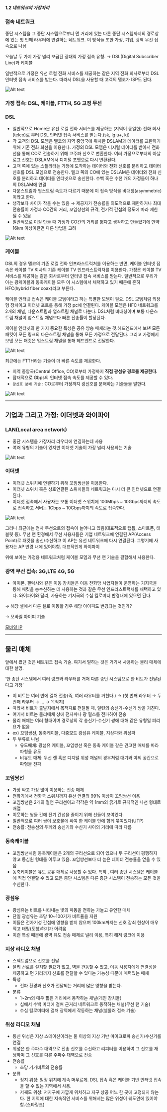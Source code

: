##### 1.2 네트워크의 가장자리

### 접속 네트워크

종단 시스템을 그 종단 시스템으로부터 먼 거리에 있는 다른 종단 시스템까지의 경로상에 있는 첫 번째 라우터에 연결하는 네트워크. 이 방식들 또한 가정, 기업, 광역 무선 접속으로 나뉨

오늘날 두 가지 가장 널리 보급된 광대역 가정 접속 유형. → DSL(Digital Subscriber Line)과 케이블

일반적으로 가정은 유선 로컬 전화 서비스를 제공하는 같은 지역 전화 회사로부터 DSL 인터넷 접속 서비스를 받는다. 따라서 DSL을 사용할 때 고객의 텔코가 ISP도 된다.

![Alt text](image-3.png)

### 가정 접속: DSL, 케이블, FTTH, 5G 고정 무선

### DSL

- 일반적으로 Home은 유선 로컬 전화 서비스를 제공하는 (지역이 동일한) 전화 회사(telco)로 부터 DSL 인터넷 접속 서비스를 받는다.(sk, lg u+, kt)
- 각 고객의 DSL 모뎀은 텔코의 지역 중앙국에 위치한 DSLAM과 데이터를 교환하기 위해 기존 전화 회선을 이용한다. 가정의 DSL 모뎀은 디지털 데이터를 받아서 전화선을 통해 CO로 전송하기 위해 고주파 신호로 변환한다. 여러 가정으로부터의 아날로그 신호는 DSLAM에서 디지털 포맷으로 다시 변환된다.
- 고객 쪽에 있는 스플리터는 가정에 도착하는 데이터와 전화 신호를 분리하고 데이터 신호를 DSL 모뎀으로 전송한다. 텔코 쪽의 CO에 있는 DSLAM은 데이터와 전화 신호를 분리하고 데이터를 인터넷으로 송신한다. 수백 혹은 수천 개의 가정들이 하나의 DSLAM에 연결
- 다운스트림과 업스트림 속도가 다르기 때문에 이 접속 방식을 비대칭(asymmetric)이라고 한다.
- 생각보다 차이가 작을 수는 있음 → 제공자가 전송률을 의도적으로 제한하거나 최대 전송률이 가정과 CO간의 거리, 꼬임상선의 규격, 전기적 간섭의 정도에 따라 제한될 수 있음
- 일반적으로 이걸 만들 때 가정과 CO간의 거리를 짧다고 생각하고 만들었기에 만약 16km 이상이란면 다른 방법을 고려

![Alt text](image-2.png)

### 케이블

DSL의 경우 텔코의 기존 로컬 전화 인프라스트럭처를 이용하는 반면, 케이블 인터넷 접속은 케이블 TV 회사의 기존 케이블 TV 인프라스트럭처를 이용한다. 가정은 케이블 TV 서비스를 제공하는 같은 회사로부터 인터넷 접속 서비스를 받는다. 일반적으로 우리가 아는 광케이블과 동축케이블 모두 이 시스템에서 채택하고 있기 때문에 흔히 HFC(hybrid fiber coax)라고 부른다.

케이블 인터넷 접속은 케이블 모뎀이라고 하는 특별한 모뎀이 필요. DSL 모뎀처럼 외장형 장치이고 이더넷 포트를 통해 가정 pc에 연결된다. 케이블 모뎀은 HFC 네트워크를 2개의 채널, 다운스트림과 업스트림 채널로 나눈다. DSL처럼 비대칭이며 보통 다운스트림 채널이 업스트림 채널보다 빠른 전송률이 할당된다.

케이블 인터넷의 한 가지 중요한 특성은 공유 방송 매체라는 것.헤드엔드에서 보낸 모든 패킷이 모든 링크의 다운스트림 채널을 통해 모든 가정으로 전달된다. 그리고 가정에서 보낸 모든 패킷은 업스트림 채널을 통해 헤드엔드로 전달한다.

![Alt text](image-1.png)

최근에는 FTTH라는 기술이 더 빠른 속도를 제공한다.

- 지역 중앙국(Central Office, CO)로부터 가정까지 **직접 광섬유 경로를 제공한다.**
- 잠재적으로 Gbps의 인터넷 접속 속도를 제공할 수 있다.
- `광신호 분배 기술` : CO로부터 가정까지 광신호를 분해하는 기술들을 말한다.

![Alt text](image-4.png)

---

## 기업과 그리고 가정: 이더넷과 와이파이

### LAN(Local area network)

- 종단 시스템을 가장자리 라우터에 연결하는데 사용
- 여러 유형의 기술이 있지만 이더넷 기술이 가장 널리 사용되는 기술

![Alt text](image.png)
### 이더넷

- 이더넷 스위치에 연결하기 위해 꼬임쌍선을 이용한다.
- 이더넷 스위치 혹은 상호연결된 스위치들의 네트워크는 다시 더 큰 인터넷으로 연결된다.
- 이더넷 접속에서 사용자는 보통 이더넷 스위치에 100Mbps ~ 10Gbps까지의 속도로 접속하고 서버는 1Gbps ~ 10Gbps까지의 속도로 접속한다.

![Alt text](image-6.png)

그러나 최근에는 점차 무선으로의 접속이 늘어나고 있음(대표적으로 랩톱, 스마트폰, 태블릿 등). 무선 랜 환경에서 무선 사용자들은 기업 네트워크에 연결된 AP(Access Point)로 패킷을 송신/수신하고 이 AP는 유선 네트워크에 다시 연결된다. 그렇기에 사용자는 AP 반경 내에 있어야함. 대표적인게 와이파이

위에 보이는 가정용 네트워크처럼 케이블 모뎀과 무선 랜 기술을 결합해서 사용한다.

### 광역 무선 접속: 3G,LTE 4G, 5G

- 아이폰, 갤럭시와 같은 이동 장치들은 이동 전화망 사업자들이 운영하는 기지국을 통해 패킷을 송수신하는 데 사용하는 것과 같은 무선 인프라스트럭처를 채택하고 있다. 와이파이와 달리, 사용하는 기지국의 수십 킬로미터 반경내에 있으면 된다.

→ 해당 셀에서 다른 셀로 이동할 경우 해당 아이피도 변경되는 것인가?

→ 모바일 아이피 기술

[모바일 IP](https://ko.wikipedia.org/wiki/모바일_IP)

---

## 물리 매체

앞에서 봤던 것은 네트워크 접속 기술. 여기서 말하는 것은 거기서 사용하는 물리 매체에 대한 설명.

‘한 종단 시스템에서 여러 링크와 라우터를 거쳐 다른 종단 시스템으로 한 비트가 전달된다고 가정’

- 이 비트는 여러 번에 걸쳐 전송(즉, 여러 라우터를 거친다.) → (첫 번째 라우터 → 두 번째 라우터 → … →  목적지)
- 따라서 비트가 출발지에서 목적지로 전달될 때, 일련의 송신기-수신기 쌍을 거친다.
- 여기서 비트는 물리매체 상에 전자파나 광 펄스를 전파하여 전송
- 물리 매체는 여러 형태이며 경로상의 각 송신기-수신기 쌍에 대해 같은 유형일 피리요가 없음
- ex) 꼬임쌍선, 동축케이블, 다중모드 광섬유 케이블, 지상파와 위성파
- 두 부류로 나뉨
    - 유도매체: 광섬유 케이블, 꼬임쌍선 혹은 동축 케이블 같은 견고한 매체를 따라 파형을 유도
    - 비유도 매체: 무선 랜 혹은 디지털 위성 채널의 경우처럼 대기와 야외 공간으로 파형을 전파

### 꼬임쌍선

- 가장 싸고 가장 많이 이용하는 전송 매체
- 전화기에서 전화국 스위치까지 유선 연결의 99% 이상이 꼬임쌍선 이용
- 꼬임쌍선은 2개의 절연 구리선이고 각각은 약 1mm의 굵기로 규칙적인 나선 형태로 배열
- 이웃하는 쌍들 간에 전기 간섭을 줄이기 위해 선들이 꼬여있다.
- 일반적으로 여러 쌍이 보호물에 싸여 한 케이블 안에 함께 묶여있다(UTP)
- 전송률: 전송선의 두께와 송신기와 수신기 사이의 거리에 따라 다름


### 동축케이블

- 꼬임쌍선처럼 동축케이블은 2개의 구리선으로 되어 있으나 두 구리선이 평행하지 않고 동심원 형태를 이루고 있음. 꼬임쌍선보다 더 높은 데이터 전송률을 얻을 수 있음
- 동축케이블은 유도 공유 매체로 사용할 수 있다. 특히 , 여러 종단 시스템은 케이블에 직접 연결할 수 있고 모든 종단 시스템은 다른 종단 시스템이 전송하는 모든 것을 수신한다.

### 광섬유

- 광섬유는 비트를 나타내는 빛의 파동을 전하는 가늘고 유연한 매체
- 단일 광섬유는 초당 10~100기가 비트율을 지원
- 이들은 전자기성 간섭에 영향을 받지 않으며 100km까지는 신호 감쇠 현상이 매우 적고 태핑(도청)하기가 어려움
- 이런 특성 때문에 광역 유도 전송 매체로 널리 이용, 특히 해저 링크에 이용

### 지상 라디오 채널

- 스펙트럼으로 신호를 전달
- 물리 선로를 설치할 필요가 없고, 벽을 관동할 수 있고, 이동 사용자에게 연결성을 제공하고 먼 거리까지 신호를 전달할 수 있다는 가능성 때문에 매력있는 매체
- 특성
    - 전파 환경과 신호가 전달되는 거리에 많은 영향을 받는다.
- 분류
    - 1~2m의 매우 짧은 거리에서 동작하는 채널(개인 장치들)
    - 십에서 수백 미터에 걸쳐 근거리 네트워크로 동작하는 채널(무선 랜 기술)
    - 수십 킬로미터에 걸쳐 광역에서 작동하는 채널(셀룰러 접속 기술)

### 위성 라디오 채널

- 통신 위성은 지상 스테이션이라는 둘 이상의 지상 기반 마이크로파 송신기/수신기를 연결
- 위성은 한 주파수 대역으로 전송 신호를 수신하고 리피터를 이용하여 그 신호를 재생하며 그 신호를 다른 주파수 대역으로 전송
- 전송률
    - 초당 기가비트의 전송률
- 분류
    - 정지 위성: 일정 위치에 계속 머무르게. DSL 접속 혹은 케이블 기반 인터넷 접속을 할 수 없는 지역에서 사용.
    - 저궤도 위성: 저지구에 가깝게 위치하고 지구 상공 어느 한 곳에 고정되지 않는다. 한 지역에 대한 지속적인 서비스를 위해서는 많은 위성이 궤도안에 있어야함.(스타링크)
